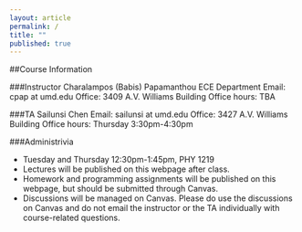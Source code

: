 ```yaml
---
layout: article
permalink: /
title: ""
published: true
---
```


##Course Information

###Instructor
Charalampos (Babis) Papamanthou
ECE Department
Email: cpap at umd.edu
Office: 3409 A.V. Williams Building
Office hours: TBA

###TA
Sailunsi Chen
Email: sailunsi at umd.edu
Office: 3427 A.V. Williams Building
Office hours: Thursday 3:30pm-4:30pm

###Administrivia

*	Tuesday and Thursday 12:30pm-1:45pm, PHY 1219
*	Lectures will be published on this webpage after class.
*	Homework and programming assignments will be published on this webpage, but should be submitted through Canvas.
*	Discussions will be managed on Canvas. Please do use the discussions on Canvas and do not email the instructor or the TA individually with course-related questions.
